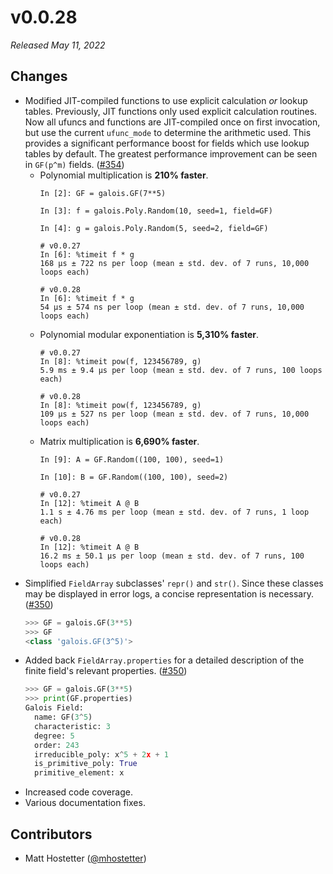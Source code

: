# v0.0.28

*Released May 11, 2022*

## Changes

- Modified JIT-compiled functions to use explicit calculation *or* lookup tables. Previously, JIT functions only used explicit
  calculation routines. Now all ufuncs and functions are JIT-compiled once on first invocation, but use the current `ufunc_mode` to
  determine the arithmetic used. This provides a significant performance boost for fields which use lookup tables by default. The
  greatest performance improvement can be seen in `GF(p^m)` fields. ([#354](https://github.com/mhostetter/galois/pull/354))
  - Polynomial multiplication is **210% faster**.
    ```ipython
    In [2]: GF = galois.GF(7**5)

    In [3]: f = galois.Poly.Random(10, seed=1, field=GF)

    In [4]: g = galois.Poly.Random(5, seed=2, field=GF)

    # v0.0.27
    In [6]: %timeit f * g
    168 µs ± 722 ns per loop (mean ± std. dev. of 7 runs, 10,000 loops each)

    # v0.0.28
    In [6]: %timeit f * g
    54 µs ± 574 ns per loop (mean ± std. dev. of 7 runs, 10,000 loops each)
    ```
  - Polynomial modular exponentiation is **5,310% faster**.
    ```ipython
    # v0.0.27
    In [8]: %timeit pow(f, 123456789, g)
    5.9 ms ± 9.4 µs per loop (mean ± std. dev. of 7 runs, 100 loops each)

    # v0.0.28
    In [8]: %timeit pow(f, 123456789, g)
    109 µs ± 527 ns per loop (mean ± std. dev. of 7 runs, 10,000 loops each)
    ```
  - Matrix multiplication is **6,690% faster**.
    ```ipython
    In [9]: A = GF.Random((100, 100), seed=1)

    In [10]: B = GF.Random((100, 100), seed=2)

    # v0.0.27
    In [12]: %timeit A @ B
    1.1 s ± 4.76 ms per loop (mean ± std. dev. of 7 runs, 1 loop each)

    # v0.0.28
    In [12]: %timeit A @ B
    16.2 ms ± 50.1 µs per loop (mean ± std. dev. of 7 runs, 100 loops each)
    ```
- Simplified `FieldArray` subclasses' `repr()` and `str()`. Since these classes may be displayed in error logs, a concise
  representation is necessary. ([#350](https://github.com/mhostetter/galois/pull/350))
  ```python
  >>> GF = galois.GF(3**5)
  >>> GF
  <class 'galois.GF(3^5)'>
  ```
- Added back `FieldArray.properties` for a detailed description of the finite field's relevant properties. ([#350](https://github.com/mhostetter/galois/pull/350))
  ```python
  >>> GF = galois.GF(3**5)
  >>> print(GF.properties)
  Galois Field:
    name: GF(3^5)
    characteristic: 3
    degree: 5
    order: 243
    irreducible_poly: x^5 + 2x + 1
    is_primitive_poly: True
    primitive_element: x
  ```
- Increased code coverage.
- Various documentation fixes.

## Contributors

- Matt Hostetter ([@mhostetter](https://github.com/mhostetter))
